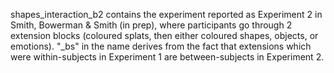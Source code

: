 shapes_interaction_b2 contains the experiment reported as Experiment 2 in Smith, Bowerman & Smith (in prep), where participants go through 2 extension blocks (coloured splats, then either coloured shapes, objects, or emotions). "_bs" in the name derives from the fact that extensions which were within-subjects in Experiment 1 are between-subjects in Experiment 2.